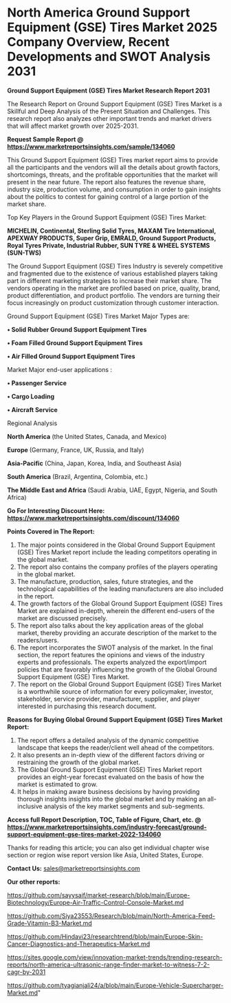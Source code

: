 # North America Ground Support Equipment (GSE) Tires Market 2025 Company Overview, Recent Developments and SWOT Analysis 2031

<strong>Ground Support Equipment (GSE) Tires Market Research Report 2031</strong>

The Research Report on Ground Support Equipment (GSE) Tires Market is a Skillful and Deep Analysis of the Present Situation and Challenges. This research report also analyzes other important trends and market drivers that will affect market growth over 2025-2031.

<strong>Request Sample Report @ <a href=https://www.marketreportsinsights.com/sample/134060>https://www.marketreportsinsights.com/sample/134060</a></strong>

This Ground Support Equipment (GSE) Tires market report aims to provide all the participants and the vendors will all the details about growth factors, shortcomings, threats, and the profitable opportunities that the market will present in the near future. The report also features the revenue share, industry size, production volume, and consumption in order to gain insights about the politics to contest for gaining control of a large portion of the market share.

Top Key Players in the Ground Support Equipment (GSE) Tires Market:

<strong>MICHELIN, Continental, Sterling Solid Tyres, MAXAM Tire International, APEXWAY PRODUCTS, Super Grip, EMRALD, Ground Support Products, Royal Tyres Private, Industrial Rubber, SUN TYRE & WHEEL SYSTEMS (SUN-TWS)</strong>

The Ground Support Equipment (GSE) Tires Industry is severely competitive and fragmented due to the existence of various established players taking part in different marketing strategies to increase their market share. The vendors operating in the market are profiled based on price, quality, brand, product differentiation, and product portfolio. The vendors are turning their focus increasingly on product customization through customer interaction.

Ground Support Equipment (GSE) Tires Market Major Types are:

<strong>• Solid Rubber Ground Support Equipment Tires

• Foam Filled Ground Support Equipment Tires

• Air Filled Ground Support Equipment Tires</strong>

Market Major end-user applications :

<strong>• Passenger Service

• Cargo Loading

• Aircraft Service</strong>

Regional Analysis

</u><strong><b>North America</b></strong> (the United States, Canada, and Mexico)

<strong><b>Europe </b></strong>(Germany, France, UK, Russia, and Italy)

<strong><b>Asia-Pacific</b></strong> (China, Japan, Korea, India, and Southeast Asia)

<strong><b>South America</b></strong> (Brazil, Argentina, Colombia, etc.)

<strong><b>The Middle East and Africa</b></strong> (Saudi Arabia, UAE, Egypt, Nigeria, and South Africa)

<strong>Go For Interesting Discount Here: <a href=https://www.marketreportsinsights.com/discount/134060>https://www.marketreportsinsights.com/discount/134060</a></strong>

<strong>Points Covered in The Report:</strong>
<ol>
  <li>The major points considered in the Global Ground Support Equipment (GSE) Tires Market report include the leading competitors operating in the global market.</li>
  <li>The report also contains the company profiles of the players operating in the global market.</li>
  <li>The manufacture, production, sales, future strategies, and the technological capabilities of the leading manufacturers are also included in the report.</li>
  <li>The growth factors of the Global Ground Support Equipment (GSE) Tires Market are explained in-depth, wherein the different end-users of the market are discussed precisely.</li>
  <li>The report also talks about the key application areas of the global market, thereby providing an accurate description of the market to the readers/users.</li>
  <li>The report incorporates the SWOT analysis of the market. In the final section, the report features the opinions and views of the industry experts and professionals. The experts analyzed the export/import policies that are favorably influencing the growth of the Global Ground Support Equipment (GSE) Tires Market.</li>
  <li>The report on the Global Ground Support Equipment (GSE) Tires Market is a worthwhile source of information for every policymaker, investor, stakeholder, service provider, manufacturer, supplier, and player interested in purchasing this research document.</li>
</ol>
<strong>Reasons for Buying Global Ground Support Equipment (GSE) Tires Market Report:</strong>

<ol>
  <li>The report offers a detailed analysis of the dynamic competitive landscape that keeps the reader/client well ahead of the competitors.</li>
  <li>It also presents an in-depth view of the different factors driving or restraining the growth of the global market.</li>
  <li>The Global Ground Support Equipment (GSE) Tires Market report provides an eight-year forecast evaluated on the basis of how the market is estimated to grow.</li>
  <li>It helps in making aware business decisions by having providing thorough insights insights into the global market and by making an all-inclusive analysis of the key market segments and sub-segments.</li>
</ol>
<strong>Access full Report Description, TOC, Table of Figure, Chart, etc. @ <a href=https://www.marketreportsinsights.com/industry-forecast/ground-support-equipment-gse-tires-market-2022-134060>https://www.marketreportsinsights.com/industry-forecast/ground-support-equipment-gse-tires-market-2022-134060</a></strong>


Thanks for reading this article; you can also get individual chapter wise section or region wise report version like Asia, United States, Europe.

<strong>Contact Us:</strong>
sales@marketreportsinsights.com

<strong>Our other reports:</strong>

<a href=https://github.com/sayysaif/market-research/blob/main/Europe-Biotechnology/Europe-Air-Traffic-Control-Console-Market.md>https://github.com/sayysaif/market-research/blob/main/Europe-Biotechnology/Europe-Air-Traffic-Control-Console-Market.md</a>

<a href=https://github.com/Siya23553/Research/blob/main/North-America-Feed-Grade-Vitamin-B3-Market.md>https://github.com/Siya23553/Research/blob/main/North-America-Feed-Grade-Vitamin-B3-Market.md</a>

<a href=https://github.com/Hindavi23/researchtrend/blob/main/Europe-Skin-Cancer-Diagnostics-and-Therapeutics-Market.md>https://github.com/Hindavi23/researchtrend/blob/main/Europe-Skin-Cancer-Diagnostics-and-Therapeutics-Market.md</a>

<a href=https://sites.google.com/view/innovation-market-trends/trending-research-reports/north-america-ultrasonic-range-finder-market-to-witness-7-2-cagr-by-2031>https://sites.google.com/view/innovation-market-trends/trending-research-reports/north-america-ultrasonic-range-finder-market-to-witness-7-2-cagr-by-2031</a>

<a href=https://github.com/tyagianjali24/a/blob/main/Europe-Vehicle-Supercharger-Market.md>https://github.com/tyagianjali24/a/blob/main/Europe-Vehicle-Supercharger-Market.md</a>"
